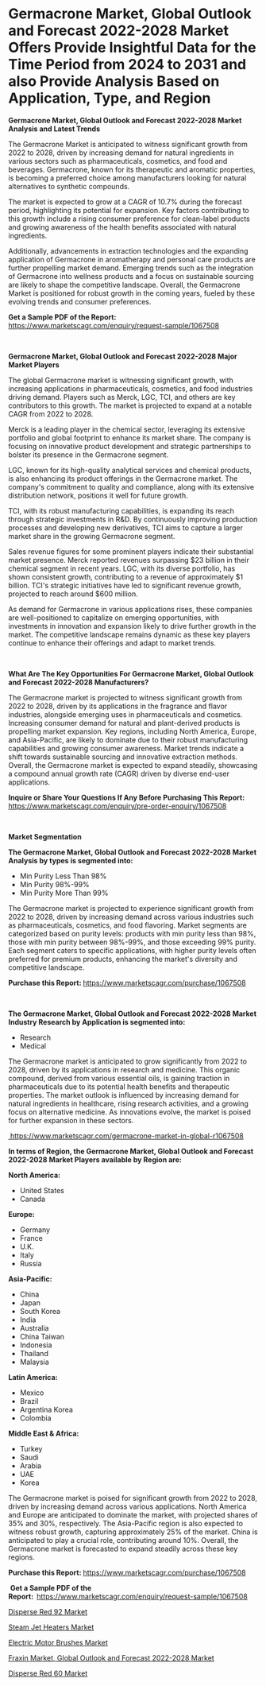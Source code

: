 <p><h1>Germacrone Market, Global Outlook and Forecast 2022-2028 Market Offers Provide Insightful Data for the Time Period from 2024 to 2031 and also Provide Analysis Based on Application, Type, and Region</h1></p><p><strong>Germacrone Market, Global Outlook and Forecast 2022-2028 Market Analysis and Latest Trends</strong></p>
<p><p>The Germacrone Market is anticipated to witness significant growth from 2022 to 2028, driven by increasing demand for natural ingredients in various sectors such as pharmaceuticals, cosmetics, and food and beverages. Germacrone, known for its therapeutic and aromatic properties, is becoming a preferred choice among manufacturers looking for natural alternatives to synthetic compounds. </p><p>The market is expected to grow at a CAGR of 10.7% during the forecast period, highlighting its potential for expansion. Key factors contributing to this growth include a rising consumer preference for clean-label products and growing awareness of the health benefits associated with natural ingredients. </p><p>Additionally, advancements in extraction technologies and the expanding application of Germacrone in aromatherapy and personal care products are further propelling market demand. Emerging trends such as the integration of Germacrone into wellness products and a focus on sustainable sourcing are likely to shape the competitive landscape. Overall, the Germacrone Market is positioned for robust growth in the coming years, fueled by these evolving trends and consumer preferences.</p></p>
<p><strong>Get a Sample PDF of the Report:&nbsp;</strong> <a href="https://www.marketscagr.com/enquiry/request-sample/1067508">https://www.marketscagr.com/enquiry/request-sample/1067508</a></p>
<p>&nbsp;</p>
<p><strong>Germacrone Market, Global Outlook and Forecast 2022-2028 Major Market Players</strong></p>
<p><p>The global Germacrone market is witnessing significant growth, with increasing applications in pharmaceuticals, cosmetics, and food industries driving demand. Players such as Merck, LGC, TCI, and others are key contributors to this growth. The market is projected to expand at a notable CAGR from 2022 to 2028.</p><p>Merck is a leading player in the chemical sector, leveraging its extensive portfolio and global footprint to enhance its market share. The company is focusing on innovative product development and strategic partnerships to bolster its presence in the Germacrone segment. </p><p>LGC, known for its high-quality analytical services and chemical products, is also enhancing its product offerings in the Germacrone market. The company's commitment to quality and compliance, along with its extensive distribution network, positions it well for future growth.</p><p>TCI, with its robust manufacturing capabilities, is expanding its reach through strategic investments in R&D. By continuously improving production processes and developing new derivatives, TCI aims to capture a larger market share in the growing Germacrone segment.</p><p>Sales revenue figures for some prominent players indicate their substantial market presence. Merck reported revenues surpassing $23 billion in their chemical segment in recent years. LGC, with its diverse portfolio, has shown consistent growth, contributing to a revenue of approximately $1 billion. TCI's strategic initiatives have led to significant revenue growth, projected to reach around $600 million.</p><p>As demand for Germacrone in various applications rises, these companies are well-positioned to capitalize on emerging opportunities, with investments in innovation and expansion likely to drive further growth in the market. The competitive landscape remains dynamic as these key players continue to enhance their offerings and adapt to market trends.</p></p>
<p>&nbsp;</p>
<p><strong>What Are The Key Opportunities For Germacrone Market, Global Outlook and Forecast 2022-2028 Manufacturers?</strong></p>
<p><p>The Germacrone market is projected to witness significant growth from 2022 to 2028, driven by its applications in the fragrance and flavor industries, alongside emerging uses in pharmaceuticals and cosmetics. Increasing consumer demand for natural and plant-derived products is propelling market expansion. Key regions, including North America, Europe, and Asia-Pacific, are likely to dominate due to their robust manufacturing capabilities and growing consumer awareness. Market trends indicate a shift towards sustainable sourcing and innovative extraction methods. Overall, the Germacrone market is expected to expand steadily, showcasing a compound annual growth rate (CAGR) driven by diverse end-user applications.</p></p>
<p><strong>Inquire or Share Your Questions If Any Before Purchasing This Report:</strong> <a href="https://www.marketscagr.com/enquiry/pre-order-enquiry/1067508">https://www.marketscagr.com/enquiry/pre-order-enquiry/1067508</a></p>
<p>&nbsp;</p>
<p><strong>Market Segmentation</strong></p>
<p><strong>The Germacrone Market, Global Outlook and Forecast 2022-2028 Market Analysis by types is segmented into:</strong></p>
<p><ul><li>Min Purity Less Than 98%</li><li>Min Purity 98%-99%</li><li>Min Purity More Than 99%</li></ul></p>
<p><p>The Germacrone market is projected to experience significant growth from 2022 to 2028, driven by increasing demand across various industries such as pharmaceuticals, cosmetics, and food flavoring. Market segments are categorized based on purity levels: products with min purity less than 98%, those with min purity between 98%-99%, and those exceeding 99% purity. Each segment caters to specific applications, with higher purity levels often preferred for premium products, enhancing the market's diversity and competitive landscape.</p></p>
<p><strong>Purchase this Report:&nbsp;</strong><a href="https://www.marketscagr.com/purchase/1067508">https://www.marketscagr.com/purchase/1067508</a></p>
<p>&nbsp;</p>
<p><strong>The Germacrone Market, Global Outlook and Forecast 2022-2028 Market Industry Research by Application is segmented into:</strong></p>
<p><ul><li>Research</li><li>Medical</li></ul></p>
<p><p>The Germacrone market is anticipated to grow significantly from 2022 to 2028, driven by its applications in research and medicine. This organic compound, derived from various essential oils, is gaining traction in pharmaceuticals due to its potential health benefits and therapeutic properties. The market outlook is influenced by increasing demand for natural ingredients in healthcare, rising research activities, and a growing focus on alternative medicine. As innovations evolve, the market is poised for further expansion in these sectors.</p></p>
<p><a href="https://www.marketscagr.com/germacrone-market-in-global-r1067508">&nbsp;https://www.marketscagr.com/germacrone-market-in-global-r1067508</a></p>
<p><strong>In terms of Region, the Germacrone Market, Global Outlook and Forecast 2022-2028 Market Players available by Region are:</strong></p>
<p>
    <p> <strong> North America: </strong>
        <ul>
            <li>United States</li>
            <li>Canada</li>
        </ul>
        </p> 
    <p> <strong> Europe: </strong>
        <ul>
            <li>Germany</li>
            <li>France</li>
            <li>U.K.</li>
            <li>Italy</li>
            <li>Russia</li>
        </ul>
        </p> 
    <p> <strong> Asia-Pacific: </strong>
        <ul>
            <li>China</li>
            <li>Japan</li>
            <li>South Korea</li>
            <li>India</li>
            <li>Australia</li>
            <li>China Taiwan</li>
            <li>Indonesia</li>
            <li>Thailand</li>
            <li>Malaysia</li>
        </ul>
        </p> 
    <p> <strong> Latin America: </strong>
        <ul>
            <li>Mexico</li>
            <li>Brazil</li>
            <li>Argentina Korea</li>
            <li>Colombia</li>
        </ul>
        </p> 
    <p> <strong> Middle East & Africa: </strong>
        <ul>
            <li>Turkey</li>
            <li>Saudi</li>
            <li>Arabia</li>
            <li>UAE</li>
            <li>Korea</li>
        </ul>
    </p>
    </p>
<p><p>The Germacrone market is poised for significant growth from 2022 to 2028, driven by increasing demand across various applications. North America and Europe are anticipated to dominate the market, with projected shares of 35% and 30%, respectively. The Asia-Pacific region is also expected to witness robust growth, capturing approximately 25% of the market. China is anticipated to play a crucial role, contributing around 10%. Overall, the Germacrone market is forecasted to expand steadily across these key regions.</p></p>
<p><strong>Purchase this Report: </strong><a href="https://www.marketscagr.com/purchase/1067508">https://www.marketscagr.com/purchase/1067508</a></p>
<p>&nbsp;<strong>Get a Sample PDF of the Report:&nbsp;&nbsp;</strong><a href="https://www.marketscagr.com/enquiry/request-sample/1067508">https://www.marketscagr.com/enquiry/request-sample/1067508</a></p>
<p><strong></strong></p>
<p><p><a href="https://issuu.com/reportprime-2/docs/disperse-red-92-market-size-2030.pp_e078a183a90499">Disperse Red 92 Market</a></p><p><a href="https://www.linkedin.com/pulse/mapping-steam-jet-heaters-market-trends-challenges-breakthroughs-suvaf?trackingId=TnzB2pFYRVKiXKQ4dOSHKg%3D%3D">Steam Jet Heaters Market</a></p><p><a href="https://medium.com/@waddy46852/the-electric-motor-brushes-market-has-experienced-impressive-growth-in-recent-years-expanding-09b1de4736f5">Electric Motor Brushes Market</a></p><p><a href="https://github.com/lylyparadise/Market-Research-Report-List-5/blob/main/fraxin-market-global-outlook-and-forecast-2022-2028-market.md">Fraxin Market, Global Outlook and Forecast 2022-2028 Market</a></p><p><a href="https://issuu.com/reportprime-2/docs/disperse-red-60-market-size-2030.pp_da79cb35494011">Disperse Red 60 Market</a></p></p>